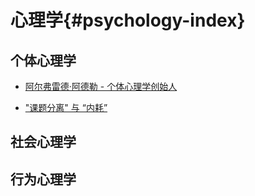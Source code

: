 # 心理学{#psychology-index}

## 个体心理学

- [阿尔弗雷德·阿德勒 - 个体心理学创始人](./internam-friction/index.md)

- ["课题分离" 与 “内耗”](./internam-friction/interfric-separation-task.md)

## 社会心理学

## 行为心理学
